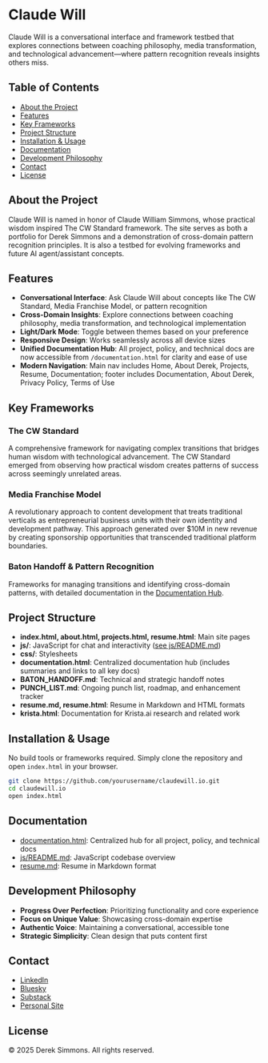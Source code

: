# Claude Will

Claude Will is a conversational interface and framework testbed that explores connections between coaching philosophy, media transformation, and technological advancement—where pattern recognition reveals insights others miss.

## Table of Contents
- [About the Project](#about-the-project)
- [Features](#features)
- [Key Frameworks](#key-frameworks)
- [Project Structure](#project-structure)
- [Installation & Usage](#installation--usage)
- [Documentation](#documentation)
- [Development Philosophy](#development-philosophy)
- [Contact](#contact)
- [License](#license)

## About the Project

Claude Will is named in honor of Claude William Simmons, whose practical wisdom inspired The CW Standard framework. The site serves as both a portfolio for Derek Simmons and a demonstration of cross-domain pattern recognition principles. It is also a testbed for evolving frameworks and future AI agent/assistant concepts.

## Features

- **Conversational Interface**: Ask Claude Will about concepts like The CW Standard, Media Franchise Model, or pattern recognition
- **Cross-Domain Insights**: Explore connections between coaching philosophy, media transformation, and technological implementation
- **Light/Dark Mode**: Toggle between themes based on your preference
- **Responsive Design**: Works seamlessly across all device sizes
- **Unified Documentation Hub**: All project, policy, and technical docs are now accessible from `/documentation.html` for clarity and ease of use
- **Modern Navigation**: Main nav includes Home, About Derek, Projects, Resume, Documentation; footer includes Documentation, About Derek, Privacy Policy, Terms of Use

## Key Frameworks

### The CW Standard
A comprehensive framework for navigating complex transitions that bridges human wisdom with technological advancement. The CW Standard emerged from observing how practical wisdom creates patterns of success across seemingly unrelated areas.

### Media Franchise Model
A revolutionary approach to content development that treats traditional verticals as entrepreneurial business units with their own identity and development pathway. This approach generated over $10M in new revenue by creating sponsorship opportunities that transcended traditional platform boundaries.

### Baton Handoff & Pattern Recognition
Frameworks for managing transitions and identifying cross-domain patterns, with detailed documentation in the [Documentation Hub](./documentation.html).

## Project Structure

- **index.html, about.html, projects.html, resume.html**: Main site pages
- **js/**: JavaScript for chat and interactivity ([see js/README.md](js/README.md))
- **css/**: Stylesheets
- **documentation.html**: Centralized documentation hub (includes summaries and links to all key docs)
- **BATON_HANDOFF.md**: Technical and strategic handoff notes
- **PUNCH_LIST.md**: Ongoing punch list, roadmap, and enhancement tracker
- **resume.md, resume.html**: Resume in Markdown and HTML formats
- **krista.html**: Documentation for Krista.ai research and related work

## Installation & Usage

No build tools or frameworks required. Simply clone the repository and open `index.html` in your browser.

```sh
git clone https://github.com/yourusername/claudewill.io.git
cd claudewill.io
open index.html
```

## Documentation

- [documentation.html](./documentation.html): Centralized hub for all project, policy, and technical docs
- [js/README.md](js/README.md): JavaScript codebase overview
- [resume.md](./resume.md): Resume in Markdown format

## Development Philosophy

- **Progress Over Perfection**: Prioritizing functionality and core experience
- **Focus on Unique Value**: Showcasing cross-domain expertise
- **Authentic Voice**: Maintaining a conversational, accessible tone
- **Strategic Simplicity**: Clean design that puts content first

## Contact

- [LinkedIn](https://www.linkedin.com/in/dereksimm)
- [Bluesky](https://bsky.app/profile/derek4thecws.bsky.social)
- [Substack](https://derek4thecws.substack.com/)
- [Personal Site](https://dcs.bio)

## License

© 2025 Derek Simmons. All rights reserved.
